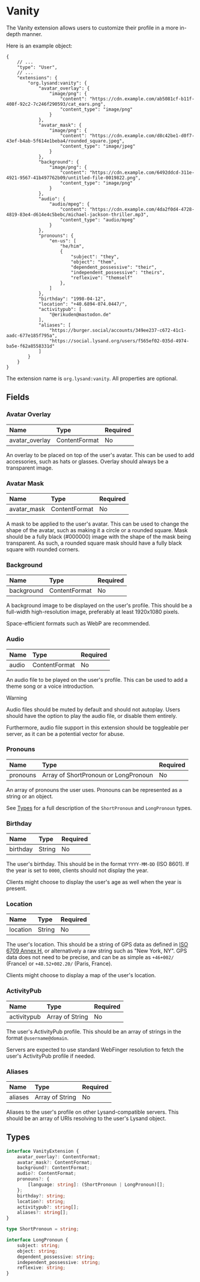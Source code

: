 # Vanity

The Vanity extension allows users to customize their profile in a more in-depth manner.

Here is an example object:
```json5
{
    // ...
    "type": "User",
    // ...
    "extensions": {
        "org.lysand:vanity": {
            "avatar_overlay": {
                "image/png": {
                    "content": "https://cdn.example.com/ab5081cf-b11f-408f-92c2-7c246f290593/cat_ears.png",
                    "content_type": "image/png"
                }
            },
            "avatar_mask": {
                "image/png": {
                    "content": "https://cdn.example.com/d8c42be1-d0f7-43ef-b4ab-5f614e1beba4/rounded_square.jpeg",
                    "content_type": "image/jpeg"
                }
            },
            "background": {
                "image/png": {
                    "content": "https://cdn.example.com/6492ddcd-311e-4921-9567-41b497762b09/untitled-file-0019822.png",
                    "content_type": "image/png"
                }
            },
            "audio": {
                "audio/mpeg": {
                    "content": "https://cdn.example.com/4da2f0d4-4728-4819-83e4-d614e4c5bebc/michael-jackson-thriller.mp3",
                    "content_type": "audio/mpeg"
                }
            },
            "pronouns": {
                "en-us": [
                    "he/him",
                    {
                        "subject": "they",
                        "object": "them",
                        "dependent_possessive": "their",
                        "independent_possessive": "theirs",
                        "reflexive": "themself"
                    },
                ]
            },
            "birthday": "1998-04-12",
            "location": "+40.6894-074.0447/",
            "activitypub": [
                "@erikuden@mastodon.de"
            ],
            "aliases": [
                "https://burger.social/accounts/349ee237-c672-41c1-aadc-677e185f795a",
                "https://social.lysand.org/users/f565ef02-035d-4974-ba5e-f62a8558331d"
            ]
        }
    }
}
```

The extension name is `org.lysand:vanity`. All properties are optional.

## Fields

### Avatar Overlay

| Name           | Type          | Required |
| :------------- | :------------ | :------- |
| avatar_overlay | ContentFormat | No       |

An overlay to be placed on top of the user's avatar. This can be used to add accessories, such as hats or glasses. Overlay should always be a transparent image.

### Avatar Mask

| Name        | Type          | Required |
| :---------- | :------------ | :------- |
| avatar_mask | ContentFormat | No       |

A mask to be applied to the user's avatar. This can be used to change the shape of the avatar, such as making it a circle or a rounded square. Mask should be a fully black (#000000) image with the shape of the mask being transparent. As such, a rounded square mask should have a fully black square with rounded corners.

### Background

| Name       | Type          | Required |
| :--------- | :------------ | :------- |
| background | ContentFormat | No       |

A background image to be displayed on the user's profile. This should be a full-width high-resolution image, preferably at least 1920x1080 pixels.

Space-efficient formats such as WebP are recommended.

### Audio

| Name  | Type          | Required |
| :---- | :------------ | :------- |
| audio | ContentFormat | No       |

An audio file to be played on the user's profile. This can be used to add a theme song or a voice introduction.

> [!WARNING]
> Audio files should be muted by default and should not autoplay. Users should have the option to play the audio file, or disable them entirely.
>
> Furthermore, audio file support in this extension should be toggleable per server, as it can be a potential vector for abuse.

### Pronouns

| Name     | Type                                 | Required |
| :------- | :----------------------------------- | :------- |
| pronouns | Array of ShortPronoun or LongPronoun | No       |

An array of pronouns the user uses. Pronouns can be represented as a string or an object.

See [Types](#types) for a full description of the `ShortPronoun` and `LongPronoun` types.

### Birthday

| Name     | Type   | Required |
| :------- | :----- | :------- |
| birthday | String | No       |

The user's birthday. This should be in the format `YYYY-MM-DD` (ISO 8601). If the year is set to `0000`, clients should not display the year.

Clients might choose to display the user's age as well when the year is present.

### Location

| Name     | Type   | Required |
| :------- | :----- | :------- |
| location | String | No       |

The user's location. This should be a string of GPS data as defined in [ISO 6709 Annex H](https://en.wikipedia.org/wiki/ISO_6709#String_expression_(Annex_H)), or alternatively a raw string such as "New York, NY". GPS data does not need to be precise, and can be as simple as `+46+002/` (France) or `+48.52+002.20/` (Paris, France).

Clients might choose to display a map of the user's location.

### ActivityPub

| Name       | Type   | Required |
| :--------- | :----- | :------- |
| activitypub | Array of String | No       |

The user's ActivityPub profile. This should be an array of strings in the format `@username@domain`.

Servers are expected to use standard WebFinger resolution to fetch the user's ActivityPub profile if needed.

### Aliases

| Name    | Type   | Required |
| :------ | :----- | :------- |
| aliases | Array of String | No       |

Aliases to the user's profile on other Lysand-compatible servers. This should be an array of URIs resolving to the user's Lysand object.

## Types

```typescript
interface VanityExtension {
    avatar_overlay?: ContentFormat;
    avatar_mask?: ContentFormat;
    background?: ContentFormat;
    audio?: ContentFormat;
    pronouns?: {
        [language: string]: (ShortPronoun | LongPronoun)[];
    };
    birthday?: string;
    location?: string;
    activitypub?: string[];
    aliases?: string[];
}
```

```typescript
type ShortPronoun = string;
```

```typescript
interface LongPronoun {
    subject: string;
    object: string;
    dependent_possessive: string;
    independent_possessive: string;
    reflexive: string;
}
```